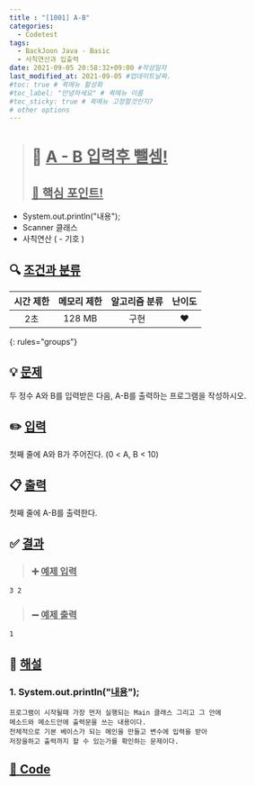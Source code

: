 ```yaml
---
title : "[1001] A-B"
categories:
  - Codetest
tags:
  - BackJoon Java - Basic
  - 사칙연산과 입출력
date: 2021-09-05 20:58:32+09:00 #작성일자
last_modified_at: 2021-09-05 #업데이트날짜.
#toc: true # 퀵메뉴 활성화
#toc_label: "안녕하세요" # 퀵메뉴 이름
#toc_sticky: true # 퀵메뉴 고정할것인지?
# other options
---
```

> # 📜 <u>A - B 입력후 뺄셈!</u> 
> ## <u>📌 핵심 포인트!</u> 
* System.out.println("내용");
* Scanner 클래스
* 사칙연산 ( - 기호 )


## 🔍 <u>조건과 분류</u>

| 시간 제한  | 메모리 제한  |  알고리즘 분류 | 난이도 
|:-------------:|:---------------:|:-----------:|:---------:
| 2초     | 128 MB | 구현 | ❤️ 
{: rules="groups"}

## 💡 <u>문제</u> 
두 정수 A와 B를 입력받은 다음, A-B를 출력하는 프로그램을 작성하시오.

## ✏️ <u>입력</u>
첫째 줄에 A와 B가 주어진다. (0 < A, B < 10)

## 📋 <u>출력</u>
첫째 줄에 A-B를 출력한다.

## ✅ <u>결과</u>
> ### ➕ <u>예제 입력</u>
	3 2
	
> ### ➖ <u>예제 출력</u>
	1

## 💭 <u>해설</u>
### 1. System.out.println("<u>내용</u>");
	프로그램이 시작될때 가장 먼저 실행되는 Main 클래스 그리고 그 안에 
	메소드와 메소드안에 출력문을 쓰는 내용이다.
	전체적으로 기본 베이스가 되는 메인을 만들고 변수에 입력을 받아
	저장을하고 출력까지 할 수 있는가를 확인하는 문제이다.


## <u>📖 <u>Code</u>
<script src="https://gist.github.com/Cononi/e0c87b69c8294083349ed7e5342156fb.js"></script>
